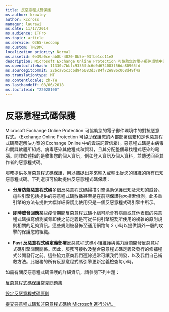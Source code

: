 ```yaml
---
title: 反惡意程式碼保護
ms.author: krowley
author: kccross
manager: laurawi
ms.date: 11/17/2014
ms.audience: ITPro
ms.topic: article
ms.service: O365-seccomp
ms.custom: TN2DMC
localization_priority: Normal
ms.assetid: 0e39a0ce-ab8b-4820-8b5e-93fbe1cc11e8
description: Microsoft Exchange Online Protection 可協助您的電子郵件環境中的對抗惡意程式。惡意程式碼是由病毒和間諜軟體所組成。病毒感染其他程式和資料，且其分配整個尋找程式感染的電腦。間諜軟體指的是收集您的個人資訊，例如登入資訊及個人資料，並傳送回至其作者的惡意程式碼。
ms.openlocfilehash: 11330c7bbfc9335fdc6d0d674083f56da80965fd
ms.sourcegitcommit: 22bca85c3c6d946083d3784f72e886c068d49f4a
ms.translationtype: MT
ms.contentlocale: zh-TW
ms.lasthandoff: 08/06/2018
ms.locfileid: "22028100"
---
```

# <a name="anti-malware-protection"></a>反惡意程式碼保護

Microsoft Exchange Online Protection 可協助您的電子郵件環境中的對抗惡意程式。（Exchange Online Protection 可協助保護您的內部部署信箱和是也惡意程式碼篩選解決方案的 Exchange Online 中的雲端託管信箱）。惡意程式碼是由病毒和間諜軟體所組成。病毒感染其他程式和資料，且其分配整個尋找程式感染的電腦。間諜軟體指的是收集您的個人資訊，例如登入資訊及個人資料，並傳送回至其作者的惡意程式碼。 
  
服務提供多層惡意程式碼保護，用以捕捉出差來輸入或輸出從您的組織的所有已知惡意程式碼。下列選項可協助提供反惡意程式碼保護：
  
- **分層防禦惡意程式碼**多個反惡意程式碼掃描引擎協助保護已知及未知的威脅。這些引擎包括提供的惡意程式碼散播甚至是在前期保護強大探索偵測。此多重引擎的方法有提供大幅詳細保護比使用只是一個反惡意程式碼引擎中所示。 
    
- **即時威脅回應**某些疫情期間反惡意程式碼小組可能會有病毒或其他表單的惡意程式碼撰寫偵測威脅即使之前定義是可從任何引擎服務所使用的複雜的原則規則相關的足夠資訊。這些規則被發佈至通用網路每 2 小時以提供額外一層的攻擊的保護您的組織。 
    
- **Fast 反惡意程式碼定義部署**反惡意程式碼小組維護與協力廠商開發反惡意程式碼引擎關閉關係。因此，服務可接收及整合惡意程式碼定義及發行的修補程式公開發行之前。這些協力廠商我們連線通常可讓我們開發，以及我們自己補救方法。此服務的所有反惡意程式碼引擎更新定義檢查每小時。 
    
如需有關反惡意程式碼保護的詳細資訊，請參閱下列主題： 
  
[反惡意程式碼保護常見問題集](anti-malware-protection-faq-eop.md)
  
[設定反惡意程式碼原則](configure-anti-malware-policies.md)
  
[提交惡意程式碼和非惡意程式碼給 Microsoft 進行分析。](submitting-malware-and-non-malware-to-microsoft-for-analysis.md)
  

